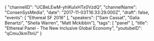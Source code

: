 {
    "channelID": "UCBeLEwM-yhIKuIxHTx0VzdQ",
    "channelName": "ConsenSysMedia",
    "date": "2017-11-03T16:33:29.000Z",
    "draft": false,
    "events": [
        "Ethereal SF 2016"
    ],
    "speakers": ["Sam Cassat", "Galia Benartzi", "Sheila Warren", "Matt Mckibbin"],
    "tags": [
        "panel"
    ],
    "title": "Ethereal Panel - The New Inclusive Global Economy",
    "youtubeID": "qCmu3kmTtnU"
}

